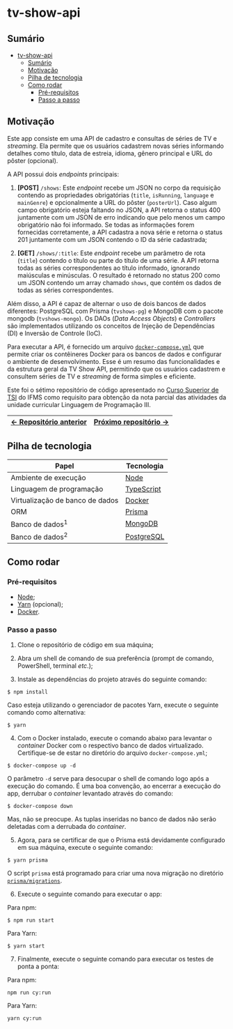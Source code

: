 # tv-show-api

## Sumário

- [tv-show-api](#tv-show-api)
  - [Sumário](#sumário)
  - [Motivação](#motivação)
  - [Pilha de tecnologia](#pilha-de-tecnologia)
  - [Como rodar](#como-rodar)
    - [Pré-requisitos](#pré-requisitos)
    - [Passo a passo](#passo-a-passo)

## Motivação

Este app consiste em uma API de cadastro e consultas de séries de TV e _streaming_. Ela permite que os usuários cadastrem novas séries informando detalhes como título, data de estreia, idioma, gênero principal e URL do pôster (opcional).

A API possui dois _endpoints_ principais:

1. **[POST]** `/shows`: Este _endpoint_ recebe um JSON no corpo da requisição contendo as propriedades obrigatórias (`title`, `isRunning`, `language` e `mainGenre`) e opcionalmente a URL do pôster (`posterUrl`). Caso algum campo obrigatório esteja faltando no JSON, a API retorna o status 400 juntamente com um JSON de erro indicando que pelo menos um campo obrigatório não foi informado. Se todas as informações forem fornecidas corretamente, a API cadastra a nova série e retorna o status 201 juntamente com um JSON contendo o ID da série cadastrada;

2. **[GET]** `/shows/:title`: Este _endpoint_ recebe um parâmetro de rota (`title`) contendo o título ou parte do título de uma série. A API retorna todas as séries correspondentes ao título informado, ignorando maiúsculas e minúsculas. O resultado é retornado no status 200 como um JSON contendo um array chamado `shows`, que contém os dados de todas as séries correspondentes.

Além disso, a API é capaz de alternar o uso de dois bancos de dados diferentes: PostgreSQL com Prisma (`tvshows-pg`) e MongoDB com o pacote mongodb (`tvshows-mongo`). Os DAOs (_Data Access Objects_) e _Controllers_ são implementados utilizando os conceitos de Injeção de Dependências (DI) e Inversão de Controle (IoC).

Para executar a API, é fornecido um arquivo [`docker-compose.yml`](./docker-compose.yml) que permite criar os contêineres Docker para os bancos de dados e configurar o ambiente de desenvolvimento. Esse é um resumo das funcionalidades e da estrutura geral da TV Show API, permitindo que os usuários cadastrem e consultem séries de TV e _streaming_ de forma simples e eficiente.

Este foi o sétimo repositório de código apresentado no [Curso Superior de TSI](https://www.ifms.edu.br/campi/campus-aquidauana/cursos/graduacao/sistemas-para-internet/sistemas-para-internet) do IFMS como requisito para obtenção da nota parcial das atividades da unidade curricular Linguagem de Programação III.

| [&larr; Repositório anterior](https://github.com/mdccg/decoupled-postal-code-api) | [Próximo repositório &rarr;](#) |
|-|-|

## Pilha de tecnologia

| Papel | Tecnologia |
|-|-|
| Ambiente de execução | [Node](https://nodejs.org/en/) |
| Linguagem de programação | [TypeScript](https://www.typescriptlang.org/) |
| Virtualização de banco de dados | [Docker](https://www.docker.com/) |
| ORM | [Prisma](https://www.prisma.io/) |
| Banco de dados<sup>1</sup> | [MongoDB](https://www.mongodb.com/) |
| Banco de dados<sup>2</sup> | [PostgreSQL](https://www.postgresql.org/) |

## Como rodar

### Pré-requisitos

- [Node](https://nodejs.org/en/download/);
- [Yarn](https://yarnpkg.com/) (opcional);
- [Docker](https://docs.docker.com/engine/install/).

### Passo a passo

1. Clone o repositório de código em sua máquina;
   
2. Abra um shell de comando de sua preferência (prompt de comando, PowerShell, terminal _etc_.);

3. Instale as dependências do projeto através do seguinte comando:

```console
$ npm install
```

Caso esteja utilizando o gerenciador de pacotes Yarn, execute o seguinte comando como alternativa:

```console
$ yarn
```

4. Com o Docker instalado, execute o comando abaixo para levantar o _container_ Docker com o respectivo banco de dados virtualizado. Certifique-se de estar no diretório do arquivo `docker-compose.yml`;

```console
$ docker-compose up -d
```

O parâmetro `-d` serve para desocupar o shell de comando logo após a execução do comando. É uma boa convenção, ao encerrar a execução do app, derrubar o _container_ levantado através do comando:

```console
$ docker-compose down
```

Mas, não se preocupe. As tuplas inseridas no banco de dados não serão deletadas com a derrubada do _container_.

5. Agora, para se certificar de que o Prisma está devidamente configurado em sua máquina, execute o seguinte comando:

```console
$ yarn prisma
```

O script `prisma` está programado para criar uma nova migração no diretório [`prisma/migrations`](./prisma/migrations/).

6. Execute o seguinte comando para executar o app:

Para npm:

```console
$ npm run start
```

Para Yarn:

```console
$ yarn start
```

7. Finalmente, execute o seguinte comando para executar os testes de ponta a ponta:

Para npm:

```console
npm run cy:run
```

Para Yarn:

```console
yarn cy:run
```
